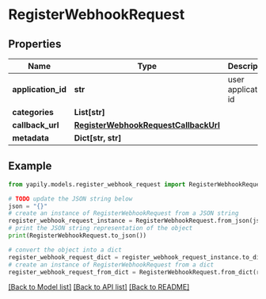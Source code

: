 # RegisterWebhookRequest


## Properties

Name | Type | Description | Notes
------------ | ------------- | ------------- | -------------
**application_id** | **str** | user application id | 
**categories** | **List[str]** |  | 
**callback_url** | [**RegisterWebhookRequestCallbackUrl**](RegisterWebhookRequestCallbackUrl.md) |  | 
**metadata** | **Dict[str, str]** |  | [optional] 

## Example

```python
from yapily.models.register_webhook_request import RegisterWebhookRequest

# TODO update the JSON string below
json = "{}"
# create an instance of RegisterWebhookRequest from a JSON string
register_webhook_request_instance = RegisterWebhookRequest.from_json(json)
# print the JSON string representation of the object
print(RegisterWebhookRequest.to_json())

# convert the object into a dict
register_webhook_request_dict = register_webhook_request_instance.to_dict()
# create an instance of RegisterWebhookRequest from a dict
register_webhook_request_from_dict = RegisterWebhookRequest.from_dict(register_webhook_request_dict)
```
[[Back to Model list]](../README.md#documentation-for-models) [[Back to API list]](../README.md#documentation-for-api-endpoints) [[Back to README]](../README.md)


